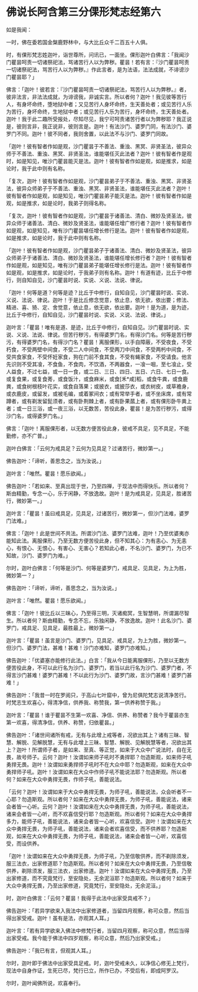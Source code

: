 # 佛说长阿含第三分倮形梵志经第六

如是我闻：

一时，佛在委若国金槃鹿野林中，与大比丘众千二百五十人俱。

时，有倮形梵志姓迦叶，诣世尊所，问讯已，一面坐。倮形迦叶白佛言：「我闻沙门瞿昙呵责一切诸祭祀法，骂诸苦行人以为弊秽。瞿昙！若有言：『沙门瞿昙呵责一切诸祭祀法，骂苦行人以为弊秽。』作此言者，是为法语，法法成就，不诽谤沙门瞿昙耶？」

佛言：「迦叶！彼若言：『沙门瞿昙呵责一切诸祭祀法，骂苦行人以为弊秽。』者，彼非法言，非法法成就，为诽谤我，非诚实言。所以者何？迦叶！我见彼等苦行人，有身坏命终，堕地狱中者；又见苦行人身坏命终，生天善处者；或见苦行人乐为苦行，身坏命终，生地狱中者；或见苦行人乐为苦行，身坏命终，生天善处者。迦叶！我于此二趣所受报处，尽知尽见，我宁可呵责诸苦行者以为弊秽耶？我正说是，彼则言非，我正说非，彼则言是。迦叶！有法沙门、婆罗门同，有法沙门、婆罗门不同。迦叶！彼不同者，我则舍置，以此法不与沙门、婆罗门同故。

「迦叶！彼有智者作如是观，沙门瞿昙于不善法、重浊、黑冥、非贤圣法，彼异众师于不善法、重浊、黑冥、非贤圣法，谁能堪任灭此法者？迦叶！彼有智者作是观时，如是知见，唯沙门瞿昙能灭是法。迦叶！彼有智者作如是观，如是推求，如是论时，我于此中则有名称。

「复次，迦叶！彼有智者作如是观，沙门瞿昙弟子于不善法、重浊、黑冥、非贤圣法，彼异众师弟子于不善法、重浊、黑冥、非贤圣法，谁能堪任灭此法者？迦叶！彼有智者作如是观，如是知见，唯沙门瞿昙弟子能灭是法。迦叶！彼有智者作如是观，如是推求，如是论时，我弟子则得名称。

「复次，迦叶！彼有智者作如是观，沙门瞿昙于诸善法、清白、微妙及贤圣法，彼异众师于诸善法、清白、微妙及贤圣法，谁能堪任增广修行者？迦叶！彼有智者作如是观，如是知见，唯有沙门瞿昙堪任增长修行是法。迦叶！彼有智者作如是观，如是推求，如是论时，我于此中则有名称。

「迦叶！彼有智者作如是观，沙门瞿昙弟子于诸善法、清白、微妙及贤圣法，彼异众师弟子于诸善法、清白、微妙及贤圣法，谁能堪任增长修行者？迦叶！彼有智者作如是观，如是知见，唯有沙门瞿昙弟子能堪任增长修行是法。迦叶！彼有智者作如是观，如是推求，如是论时，于我弟子则有名称。迦叶！有道有迹，比丘于中修行，则自知自见，沙门瞿昙时说、实说、义说、法说、律说。

「迦叶！何等是道？何等是迹？比丘于中修行，自知自见，沙门瞿昙时说、实说、义说、法说、律说。迦叶！于是比丘修念觉意，依止息，依无欲，依出要；修法、精进、喜、猗、定、舍觉意，依止息，依无欲，依出要。迦叶！是为道，是为迹，比丘于中修行，自知自见，沙门瞿昙时说、实说、义说、法说、律说。」

迦叶言：「瞿昙！唯有是道、是迹，比丘于中修行，自知自见。沙门瞿昙时说、实说、义说、法说、律说。但苦行秽污，有得婆罗门名，有得沙门名。何等是苦行秽污，有得婆罗门名，有得沙门名？瞿昙！离服倮形，以手自障蔽，不受夜食，不受朽食，不受两壁中间食，不受二人中间食，不受两刀中间食，不受两杇中间食，不受共食家食，不受怀妊家食，狗在门前不食其食，不受有蝇家食，不受请食。他言先识则不受其飡，不食鱼，不食肉，不饮酒，不两器食，一飡一咽，至七飡止，受人益食，不过七益，或一日一食，或二日、三日、四日、五日、六日、七日一食。或复食果，或复食莠，或食饭汁，或食麻米，或食\[禾\*咸]稻，或食牛粪，或食鹿粪，或食树根枝叶花实，或食自落果；或披衣，或披莎衣，或衣树皮，或草襜身，或衣鹿皮，或留发，或被毛编，或着冢间衣；或有常举手者，或不坐床席，或有常蹲者，或有剃发留髭须者，或有卧荆棘上者，或有卧果蓏上者，或有倮形卧牛粪上者；或一日三浴，或一夜三浴，以无数苦，苦役此身。瞿昙！是为苦行秽污，或得沙门名，或得婆罗门名。」

佛言：「迦叶！离服倮形者，以无数方便苦役此身，彼戒不具足，见不具足，不能勤修，亦不广普。」

迦叶白佛言：「云何为戒具足？云何为见具足？过诸苦行，微妙第一。」

佛告迦叶：「谛听，善思念之，当为汝说。」

迦叶言：「唯然。瞿昙！愿乐欲闻。」

佛告迦叶：「若如来、至真出现于世，乃至四禅，于现法中而得快乐。所以者何？斯由精勤，专念一心，乐于闲静，不放逸故。迦叶！是为戒具足，见具足，胜诸苦行，微妙第一。」

迦叶言：「瞿昙！虽曰戒具足，见具足，过诸苦行，微妙第一，但沙门法难，婆罗门法难。」

佛言：「迦叶！此是世间不共法。所谓沙门法、婆罗门法难，迦叶！乃至优婆夷亦能知此法。离服倮形，乃至无数方便苦役此身，但不知其心：为有恚心、为无恚心，有恨心、无恨心，有害心、无害心？若知此心者，不名沙门、婆罗门，为已不知故，沙门、婆罗门为难。」

尔时，迦叶白佛言：「何等是沙门、何等是婆罗门，戒具足、见具足，为上为胜，微妙第一？」

佛告迦叶：「谛听，谛听，善思念之，当为汝说。」

迦叶言：「唯然。瞿昙！愿乐欲闻。」

佛言：「迦叶！彼比丘以三昧心，乃至得三明，灭诸痴冥，生智慧明，所谓漏尽智生。所以者何？斯由精勤，专念不忘，乐独闲静，不放逸故。迦叶！此名沙门、婆罗门，戒具足、见具足，最胜最上，微妙第一。」

迦叶言：「瞿昙！虽言是沙门、婆罗门，见具足、戒具足，为上为胜，微妙第一。但沙门、婆罗门法，甚难！甚难！沙门亦难知，婆罗门亦难知。」

佛告迦叶：「优婆塞亦能修行此法。」白言：「我从今日能离服倮形，乃至以无数方便苦役此身，不可以此行名为沙门、婆罗门，若当以此行名为沙门、婆罗门者，不得言沙门甚难！婆罗门甚难！不以此行为沙门、婆罗门故，言沙门甚难！婆罗门甚难！」

佛告迦叶：「我昔一时在罗阅只，于高山七叶窟中，曾为尼俱陀梵志说清净苦行。时梵志生欢喜心，得清净信，供养我、称赞我，第一供养称赞于我。」

迦叶言：「瞿昙！谁于瞿昙不生第一欢喜、净信、供养、称赞者？我今于瞿昙亦生第一欢喜，得清净信，供养、称赞，归依瞿昙。」

佛告迦叶：「诸世间诸所有戒，无有与此增上戒等者，况欲出其上？诸有三昧、智慧、解脱、见解脱慧，无有与此增上三昧、智慧、解脱、见解脱慧等者，况欲出其上？迦叶！所谓师子者，是如来、至真、等正觉，如来于大众中广说法时，自在无畏，故号师子。云何？迦叶！汝谓如来师子吼时不勇捍耶？勿造斯观，如来师子吼勇捍无畏。迦叶！汝谓如来勇捍师子吼时不在大众中耶？勿造斯观，如来在大众中勇捍师子吼。迦叶！汝谓如来在大众中作师子吼不能说法耶？勿造斯观。所以者何？如来在大众中勇捍无畏，作师子吼，善能说法。

「云何？迦叶！汝谓如来于大众中勇捍无畏，为师子吼，善能说法，众会听者不一心耶？勿造斯观。所以者何？如来在大众中勇捍无畏，为师子吼，善能说法，诸来会者皆一心听。云何？迦叶！汝谓如来在大众中勇捍无畏，为师子吼，善能说法，诸来会者皆一心听，而不欢喜信受行耶？勿造斯观。所以者何？如来在大众中勇捍多力，能师子吼，善能说法，诸来会者皆一心听，欢喜信受。迦叶！汝谓如来在大众中勇捍无畏，为师子吼，善能说法，诸来会者欢喜信受，而不供养耶？勿造斯观，如来在大众中勇捍无畏，为师子吼，善能说法，诸来会者皆一心听，欢喜信受，而设供养。

「迦叶！汝谓如来在大众中勇捍无畏，为师子吼，乃至信敬供养，而不剃除须发，服三法衣，出家修道耶？勿造斯观。所以者何？如来在大众中勇捍无畏，乃至信敬供养，剃除须发，服三法衣，出家修道。迦叶！汝谓如来在大众中勇捍无畏，乃至出家修道，而不究竟梵行，至安隐处，无余泥洹耶？勿造斯观。所以者何？如来于大众中勇捍无畏，乃至出家修道，究竟梵行，至安隐处，无余泥洹。」

时，迦叶白佛言：「云何？瞿昙！我得于此法中出家受具戒不？」

佛告迦叶：「若异学欲来入我法中出家修道者，当留四月观察，称可众意，然后当得出家受戒。迦叶！虽有是法，亦观其人耳。」

迦叶言：「若有异学欲来入佛法中修梵行者，当留四月观察，称可众意，然后当得出家受戒。我今能于佛法中四岁观察，称可众意，然后乃出家受戒。」

佛告迦叶：「我已有言，但观其人耳。」

尔时，迦叶即于佛法中出家受具足戒。时，迦叶受戒未久，以净信心修无上梵行，现法中自身作证，生死已尽，梵行已立，所作已办，不受后有，即成阿罗汉。

尔时，迦叶闻佛所说，欢喜奉行。
